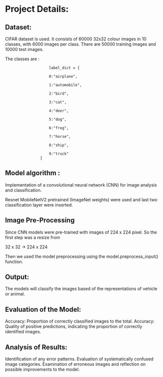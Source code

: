 # Project Details:
## Dataset: 
CIFAR dataset is used. It consists of 60000 32x32 colour images in 10 classes, with 6000 images per class. There are 50000 training images and 10000 test images.

The classes are :

                        label_dict = {
                        
                        0:"airplane",
                        
                        1:"automobile",
                        
                        2:"bird",
                        
                        3:"cat",
                        
                        4:"deer",
                        
                        5:"dog",
                        
                        6:"frog",
                        
                        7:"horse",
                        
                        8:"ship",
                        
                        9:"truck"
                    }

    
## Model algorithm : 
Implementation of a convolutional neural network (CNN) for image analysis and classification.

Resnet MobileNetV2 pretrained (ImageNet weights) were used and last two classification layer were inserted.

## Image Pre-Processing
 Since CNN models were pre-trained with images of 224 x 224 pixel. 
 So the first step was a resize from
 
 32 x 32 -> 224 x 224
     
 Then we used the model preprocessing using the model.preprocess_input() function.
    
## Output: 
The models will classify the images based of the representations of vehicle  or animal.

## Evaluation of the Model:
Accuracy: Proportion of correctly classified images to the total.
Accuracy: Quality of positive predictions, indicating the proportion of correctly identified images.
## Analysis of Results:
Identification of any error patterns.
Evaluation of systematically confused image categories.
Examination of erroneous images and reflection on possible improvements to the model.
